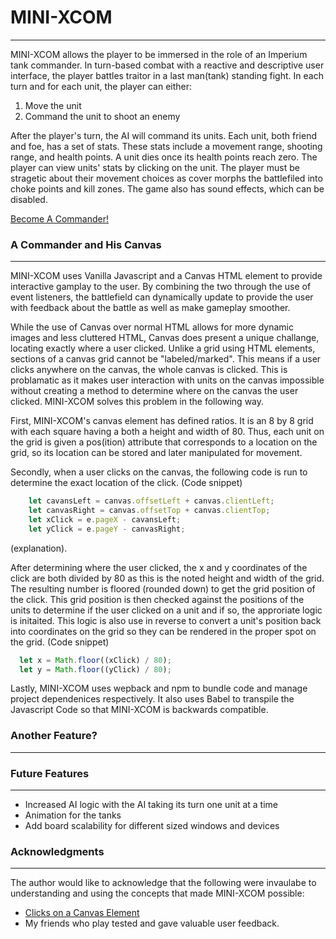 # MINI-XCOM
------
MINI-XCOM allows the player to be immersed in the role of an Imperium tank commander. In turn-based combat with a reactive and descriptive user interface, 
the player battles traitor in a last man(tank) standing fight. In each turn and for each unit, the player can either:

  1) Move the unit 
  2) Command the unit to shoot an enemy

After the player's turn, the AI will command its units. Each unit, both friend and foe, has a set of stats. These stats include a movement range, shooting range, and health points. A unit dies once its health points reach zero. The player can view units' stats by clicking on the unit. The player must be stragetic about their movement choices as cover morphs the battlefiled into choke points and kill zones. The game also has sound effects, which can be disabled.

[Become A Commander!](https://codydegraffeniles.github.io/MINI-XCOM/)

### A Commander and His Canvas
-----
MINI-XCOM uses Vanilla Javascript and a Canvas HTML element to provide interactive gamplay to the user. By combining the two through the use of event listeners, the battlefield can dynamically update to provide the user with feedback about the battle as well as make gameplay smoother.

While the use of Canvas over normal HTML allows for more dynamic images and less cluttered HTML, Canvas does present a unique challange, locating exactly where a user clicked. Unlike a grid using HTML elements, sections of a canvas grid cannot be "labeled/marked". This means if a user clicks anywhere on the canvas, the whole canvas is clicked. This is problamatic as it makes user interaction with units on the canvas impossible without creating a method to determine where on the canvas the user clicked. MINI-XCOM solves this problem in the following way. 

First, MINI-XCOM's canvas element has defined ratios. It is an 8 by 8 grid with each square having a both a height and width of 80. Thus, each unit on the grid is given a pos(ition) attribute that corresponds to a location on the grid, so its location can be stored and later manipulated for movement.

Secondly, when a user clicks on the canvas, the following code is run to determine the exact location of the click. (Code snippet)
``` JavaScript
    let cavansLeft = canvas.offsetLeft + canvas.clientLeft;
    let canvasRight = canvas.offsetTop + canvas.clientTop;
    let xClick = e.pageX - cavansLeft; 
    let yClick = e.pageY - canvasRight;
```

(explanation).

After determining where the user clicked, the x and y coordinates of the click are both divided by 80 as this is the noted height and width of the grid. The resulting number is floored (rounded down) to get the grid position of the click. This grid position is then checked against the positions of the units to determine if the user clicked on a unit and if so, the approriate logic is initaited. This logic is also use in reverse to convert a unit's position back into coordinates on the grid so they can be rendered in the proper spot on the grid. (Code snippet)
``` JavaScript
  let x = Math.floor((xClick) / 80);
  let y = Math.floor((yClick) / 80);
 ```

Lastly, MINI-XCOM uses wepback and npm to bundle code and manage project dependenices respectively. It also uses Babel to transpile the Javascript Code so that MINI-XCOM is backwards compatible.


### Another Feature?
-------


### Future Features
------ 
* Increased AI logic with the AI taking its turn one unit at a time
* Animation for the tanks
* Add board scalability for different sized windows and devices


### Acknowledgments
----
The author would like to acknowledge that the following were invaulabe to understanding and using the concepts that made MINI-XCOM possible:

* [Clicks on a Canvas Element](https://stackoverflow.com/questions/9880279/how-do-i-add-a-simple-onclick-event-handler-to-a-canvas-element)
* My friends who play tested and gave valuable user feedback.

